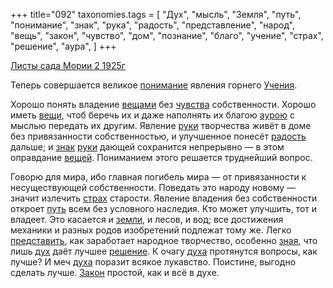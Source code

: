 +++
title="092"
taxonomies.tags = [
 "Дух",
 "мысль",
 "Земля",
 "путь",
 "понимание",
 "знак",
 "рука",
 "радость",
 "представление",
 "народ",
 "вещь",
 "закон",
 "чувство",
 "дом",
 "познание",
 "благо",
 "учение",
 "страх",
 "решение",
 "аура",
]
+++

[Листы сада Мории 2 1925г](/agni/1925)

Теперь совершается великое [понимание](/tags/понимание) явления горнего [Учения](/tags/учение).   

Хорошо понять владение [вещами](/tags/вещь) без [чувства](/tags/чувство) собственности. Хорошо иметь [вещи](/tags/вещь), чтоб беречь их и даже наполнять их благою [аурою](/tags/аура) с мыслью передать их другим. Явление [руки](/tags/рука) творчества живёт в доме без привязанности собственностью, и улучшенное понесёт [радость](/tags/радость) дальше; и [знак](/tags/знак) [руки](/tags/рука) дающей сохранится непрерывно — в этом оправдание [вещей](/tags/вещь). Пониманием этого решается труднейший вопрос.   

Говорю для мира, ибо главная погибель мира — от привязанности к несуществующей собственности. Поведать это народу новому — значит излечить [страх](/tags/страх) старости. Явление владения без собственности откроет [путь](/tags/путь) всем без условного наследия. Кто может улучшить, тот и владеет. Это касается и [земли](/tags/Земля), и лесов, и вод; все достижения механики и разных родов изобретений подлежат тому же. Легко [представить](/tags/представление), как заработает народное творчество, особенно [зная](/tags/познание), что лишь [дух](/tags/Дух) даёт лучшее [решение](/tags/решение). К очагу [духа](/tags/Дух) протянутся вопросы, как лучше? И меч [духа](/tags/Дух) поразит всякое лукавство. Поистине, выгодно сделать лучше. [Закон](/tags/закон) простой, как и всё в духе.   

